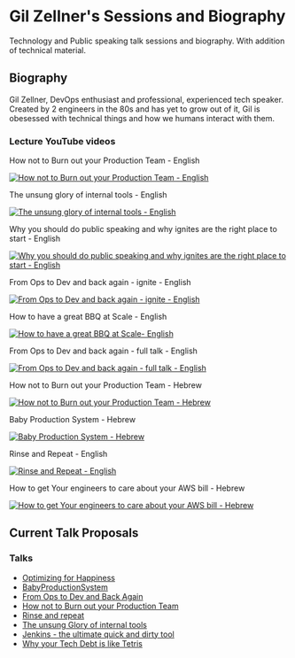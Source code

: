 # Gil Zellner's Sessions and Biography
Technology and Public speaking talk sessions and biography.
With addition of technical material.

## Biography

Gil Zellner, DevOps enthusiast and professional, experienced tech speaker.
Created by 2 engineers in the 80s and has yet to grow out of it, Gil is obesessed with technical things and how we humans interact with them. 

### Lecture YouTube videos

How not to Burn out your Production Team - English

[![How not to Burn out your Production Team - English](http://img.youtube.com/vi/I_XI2hFPuQI/0.jpg)](https://www.youtube.com/watch?v=I_XI2hFPuQI)

The unsung glory of internal tools - English

[![The unsung glory of internal tools - English](http://img.youtube.com/vi/fl0NJCnkhI0/0.jpg)](https://www.youtube.com/watch?v=fl0NJCnkhI0)

Why you should do public speaking and why ignites are the right place to start - English

[![Why you should do public speaking and why ignites are the right place to start - English](http://img.youtube.com/vi/c7egVuNMPl0/0.jpg)](https://www.youtube.com/watch?v=c7egVuNMPl0)

From Ops to Dev and back again - ignite - English

[![From Ops to Dev and back again - ignite - English](http://img.youtube.com/vi/kiPRWllQdt4/0.jpg)](https://www.youtube.com/watch?v=kiPRWllQdt4)

How to have a great BBQ at Scale - English

[![How to have a great BBQ at Scale- English](http://www.fsxaddons.com/static/img/no-preview.jpg)](https://drive.google.com/file/d/1VZsXd3PwZ2vslRq-SUo5fFtHBe03VagL/view?usp=sharing)


From Ops to Dev and back again - full talk - English

[![From Ops to Dev and back again - full talk - English](http://img.youtube.com/vi/nSrKaYhWDnc/0.jpg)](https://www.youtube.com/watch?v=nSrKaYhWDnc)

How not to Burn out your Production Team - Hebrew

[![How not to Burn out your Production Team - Hebrew](http://img.youtube.com/vi/8MWVImfoctU/0.jpg)](https://www.youtube.com/watch?v=8MWVImfoctU)

Baby Production System - Hebrew

[![Baby Production System - Hebrew](http://img.youtube.com/vi/EySFKvu7q1A/0.jpg)](https://www.youtube.com/watch?v=EySFKvu7q1A)

Rinse and Repeat - English

[![Rinse and Repeat - English](http://img.youtube.com/vi/paysR3pNlrk/0.jpg)](https://www.youtube.com/watch?v=paysR3pNlrk)

How to get Your engineers to care about your AWS bill - Hebrew

[![How to get Your engineers to care about your AWS bill - Hebrew](http://img.youtube.com/vi/8gvArogcwzo/0.jpg)](https://www.youtube.com/watch?v=8gvArogcwzo)

## Current Talk Proposals 

###  Talks
- [Optimizing for Happiness](optimizing_for_happiness.md)
- [BabyProductionSystem](baby_production_system.md)
- [From Ops to Dev and Back Again](from_ops_to_dev_and_back_again.md)
- [How not to Burn out your Production Team](how_not_to_burn_out_your_production_team.md)
- [Rinse and repeat](rinse_and_repeat.md)
- [The unsung Glory of internal tools](the_unsung_glory_of_internal_tools.md)
- [Jenkins - the ultimate quick and dirty tool](jenkins-ultimate-tool.md)
- [Why your Tech Debt is like Tetris](tech-debt-tetris.md)

